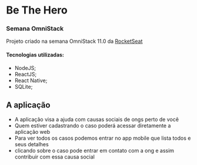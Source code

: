 # Be The Hero
### Semana OmniStack
Projeto criado na semana OmniStack 11.0 da [RocketSeat](https://rocketseat.com.br/)

#### Tecnologias utilizadas:
* NodeJS;
* ReactJS;
* React Native;
* SQLite;

## A aplicação
* A aplicação visa a ajuda com causas sociais de ongs perto de você
* Quem estiver cadastrando o caso poderá acessar diretamente a aplicação web
* Para ver todos os casos podemos entrar no app mobile que lista todos e seus detalhes
* clicando sobre o caso pode entrar em contato com a ong e assim contribuir com essa causa social
